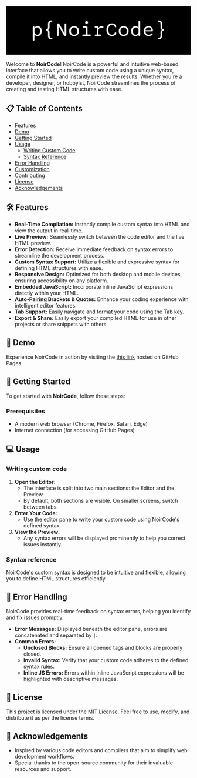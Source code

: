 ![NoirCode](https://github.com/YSSF8/NoirCode-Studio/blob/main/banner.png)

Welcome to **NoirCode**! NoirCode is a powerful and intuitive web-based interface that allows you to write custom code using a unique syntax, compile it into HTML, and instantly preview the results. Whether you're a developer, designer, or hobbyist, NoirCode streamlines the process of creating and testing HTML structures with ease.

## 📋 Table of Contents

- [Features](#features)
- [Demo](#demo)
- [Getting Started](#getting-started)
- [Usage](#usage)
  - [Writing Custom Code](#writing-custom-code)
  - [Syntax Reference](#syntax-reference)
- [Error Handling](#error-handling)
- [Customization](#customization)
- [Contributing](#contributing)
- [License](#license)
- [Acknowledgements](#acknowledgements)

## 🛠 Features

- **Real-Time Compilation:** Instantly compile custom syntax into HTML and view the output in real-time.
- **Live Preview:** Seamlessly switch between the code editor and the live HTML preview.
- **Error Detection:** Receive immediate feedback on syntax errors to streamline the development process.
- **Custom Syntax Support:** Utilize a flexible and expressive syntax for defining HTML structures with ease.
- **Responsive Design:** Optimized for both desktop and mobile devices, ensuring accessibility on any platform.
- **Embedded JavaScript:** Incorporate inline JavaScript expressions directly within your HTML.
- **Auto-Pairing Brackets & Quotes:** Enhance your coding experience with intelligent editor features.
- **Tab Support:** Easily navigate and format your code using the Tab key.
- **Export & Share:** Easily export your compiled HTML for use in other projects or share snippets with others.

## 🎥 Demo

Experience NoirCode in action by visiting the [this link](https://yssf8.github.io/NoirCode-Studio/) hosted on GitHub Pages.

## 🚀 Getting Started

To get started with **NoirCode**, follow these steps:

### Prerequisites

- A modern web browser (Chrome, Firefox, Safari, Edge)
- Internet connection (for accessing GitHub Pages)

## 💻 Usage

### Writing custom code

1. **Open the Editor:**
   - The interface is split into two main sections: the Editor and the Preview.
   - By default, both sections are visible. On smaller screens, switch between tabs.
2. **Enter Your Code:**
   - Use the editor pane to write your custom code using NoirCode's defined syntax.
3. **View the Preview:**
   - Any syntax errors will be displayed prominently to help you correct issues instantly.

### Syntax reference

NoirCode's custom syntax is designed to be intuitive and flexible, allowing you to define HTML structures efficiently.

## 🛑 Error Handling

NoirCode provides real-time feedback on syntax errors, helping you identify and fix issues promptly.
  - **Error Messages:** Displayed beneath the editor pane, errors are concatenated and separated by `|`.
  - **Common Errors:**
    - **Unclosed Blocks:** Ensure all opened tags and blocks are properly closed.
    - **Invalid Syntax:** Verify that your custom code adheres to the defined syntax rules.
    - **Inline JS Errors:** Errors within inline JavaScript expressions will be highlighted with descriptive messages.
   
## 📄 License

This project is licensed under the [MIT License](https://yuntian-deng-o1mini.hf.space/LICENSE). Feel free to use, modify, and distribute it as per the license terms.

## 🙏 Acknowledgements

- Inspired by various code editors and compilers that aim to simplify web development workflows.
- Special thanks to the open-source community for their invaluable resources and support.
